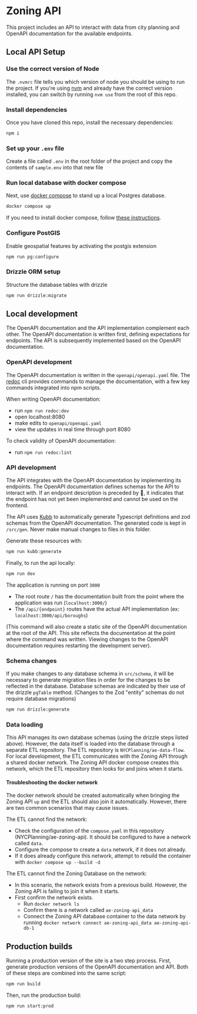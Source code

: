 # Zoning API
This project includes an API to interact with data from city planning and OpenAPI documentation for the available endpoints. 

## Local API Setup

### Use the correct version of Node
The `.nvmrc` file tells you which version of node you should be using to run the project. 
If you're using [nvm](https://github.com/nvm-sh/nvm) and already have the correct version installed, 
you can switch by running `nvm use` from the root of this repo.
 
### Install dependencies
Once you have cloned this repo, install the necessary dependencies:
```sh
npm i
```

### Set up your `.env` file
Create a file called `.env` in the root folder of the project and copy the contents of `sample.env` into that new file

### Run local database with docker compose
Next, use [docker compose](https://docs.docker.com/compose/) to stand up a local Postgres database. 
```sh
docker compose up
```

If you need to install docker compose, follow [these instructions](https://docs.docker.com/compose/install/).

### Configure PostGIS
Enable geospatial features by activating the postgis extension

```sh
npm run pg:configure
```

### Drizzle ORM setup
Structure the database tables with drizzle

```sh
npm run drizzle:migrate
```

## Local development
The OpenAPI documentation and the API implementation complement each other. 
The OpenAPI documentation is written first, defining expectations for endpoints.
The API is subsequently implemented based on the OpenAPI documentation.

### OpenAPI development
The OpenAPI documentation is written in the `openapi/openapi.yaml` file.
The [redoc](https://redocly.com/docs/redoc/) cli provides commands to manage the documentation,
with a few key commands integrated into npm scripts.

When writing OpenAPI documentation:
- run `npm run redoc:dev`
- open localhost:8080
- make edits to `openapi/openapi.yaml`
- view the updates in real time through port 8080

To check validity of OpenAPI documentation:
- run `npm run redoc:lint`

### API development
The API integrates with the OpenAPI documentation by implementing its endpoints. 
The OpenAPI documentation defines schemas for the API to interact with. If an endpoint description is preceded by 🚧, it indicates that the endpoint has not yet been implemented and cannot be used on the frontend. 

The API uses [Kubb](https://www.kubb.dev) to automatically generate 
Typescript definitions and zod schemas from the OpenAPI documentation.
The generated code is kept in `/src/gen`. Never make manual changes to files in this folder.

Generate these resources with:
```sh
npm run kubb:generate
```

Finally, to run the api locally:
```sh
npm run dev
```

The application is running on port `3000`
- The root route `/` has the documentation built from the point where the application was run (`localhost:3000/`) 
- The `/api/{endpoint}` routes have the actual API implementation (ex: `localhost:3000/api/boroughs`)

(This command will also create a static site of the OpenAPI documentation at the root of the API.
This site reflects the documentation at the point where the command was written. Viewing changes to
the OpenAPI documentation requires restarting the development server).

### Schema changes
If you make changes to any database schema in `src/schema`, it will be necessary to generate migration files in order for the changes to be reflected in the database. Database schemas are indicated by their use of the drizzle `pgTable` method. (Changes to the Zod "entity" schemas do not require database migrations)
```sh
npm run drizzle:generate
```

### Data loading
This API manages its own database schemas (using the drizzle steps listed above). However, the data itself is loaded into the database through a separate ETL repository. The ETL repository is `NYCPlanning/ae-data-flow`.
For local development, the ETL communicates with the Zoning API through a shared docker network. The Zoning API docker compose creates this network, which the ETL repository then looks for and joins when it starts.

#### Troubleshooting the docker network

The docker network should be created automatically when bringing the Zoning API `up` and the ETL should also join it automatically. However, there are two common scenarios that may cause issues.

The ETL cannot find the network:
- Check the configuration of the `compose.yaml` in this repository (NYCPlanning/ae-zoning-api). It should be configured to have a network called `data`.
- Configure the compose to create a `data` network, if it does not already.
- If it does already configure this network, attempt to rebuild the container with `docker compose up --build -d`

The ETL cannot find the Zoning Database on the network:
- In this scenario, the network exists from a previous build. However, the Zoning API is failing to join it when it starts.
- First confirm the network exists.
  - Run `docker network ls`
  - Confirm there is a network called `ae-zoning-api_data`
  - Connect the Zoning API database container to the data network by running `docker network connect ae-zoning-api_data ae-zoning-api-db-1`

## Production builds
Running a production version of the site is a two step process.
First, generate production versions of the OpenAPI documentation and API.
Both of these steps are combined into the same script:
```sh
npm run build
```

Then, run the production build:
```sh
npm run start:prod
```

